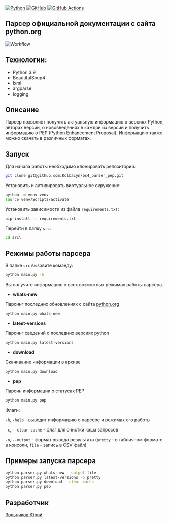 [![Python](https://img.shields.io/badge/python-3670A0?style=for-the-badge&logo=python&logoColor=ffdd54)](https://www.python.org/)
[![GitHub](https://img.shields.io/badge/github-%23121011.svg?style=for-the-badge&logo=github&logoColor=white)](https://github.com/)
[![GitHub Actions](https://img.shields.io/badge/github%20actions-%232671E5.svg?style=for-the-badge&logo=githubactions&logoColor=white)](https://github.com/features/actions)

## Парсер официальной документации с сайта python.org
![Workflow](https://github.com/Kolbacyn/bs4_parser_pep/actions/workflows/workflow.yml/badge.svg?event=push)

## Технологии:

- Python 3.9
- BeautifulSoup4
- lxml
- argparse
- logging

## Описание

Парсер позволяет получить актуальную информацию о версиях Python, авторах версий, о нововведениях в каждой из версий и получить информацию о PEP (Python Enhancement Proposal). Информацию также можно скачать в различных форматах.

## Запуск

Для начала работы необходимо клонировать репозиторий:

```bash
git clone git@github.com:Kolbacyn/bs4_parser_pep.git
```

Установить и активировать виртуальное окружение:

```bash
python -m venv venv
source venv/Scripts/activate
```

Установить зависимости из файла `requirements.txt`:

```bash
pip install -r requirements.txt
```

Перейти в папку `src`:
```bash
cd src\
```

## Режимы работы парсера

В папке `src` вызовите команду:

```bash
python main.py -h
```

Вы получите информацию о всех возможных режимах работы парсера.

- **whats-new**

Парсинг последних обновлениях с сайта [python.org](https://www.python.org/)

  ```bash
  python main.py whats-new
  ```

- **latest-versions**

Парсинг сведений о последних версиях python

  ```bash
  python main.py latest-versions
  ```

- **download**

Скачивание информации в архиве

  ```bash
  python main.py download
  ```

- **pep**

Парсин информации о статусах РЕР

  ```bash
  python main.py pep
  ```

Флаги:

`-h`, `-help` - выводит информацию о парсере и режимах его работы

`-c`, `--clear-cache` - флаг для очистки кэша запросов

`-o`, `--output` - формат вывода результата (`pretty` - в табличном формате в консоли, `file` - запись в CSV-файл)

## Примеры запуска парсера

```bash
python parser.py whats-new --output file
python parser.py latest-versions -о pretty 
python parser.py download --clear-cache
python parser.py pep
```

## Разработчик

[Зольников Юрий](https://github.com/Kolbacyn/)
